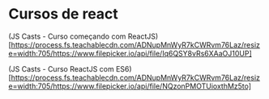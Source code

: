 # Cursos de react

(JS Casts - Curso começando com ReactJS)[https://process.fs.teachablecdn.com/ADNupMnWyR7kCWRvm76Laz/resize=width:705/https://www.filepicker.io/api/file/Iq6QSY8vRs6XAaOJ10UP]

(JS Casts - Curso ReactJS com ES6)[https://process.fs.teachablecdn.com/ADNupMnWyR7kCWRvm76Laz/resize=width:705/https://www.filepicker.io/api/file/NQzonPMOTUioxthMz5to]
